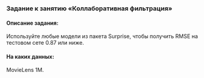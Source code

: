 ### Задание к занятию «Коллаборативная фильтрация»

#### Описание задания:
Используйте любые модели из пакета Surprise, чтобы получить RMSE на тестовом сете 0.87 или ниже.


#### На каких данных:
MovieLens 1M.
